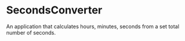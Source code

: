 # SecondsConverter
An application that calculates hours, minutes, seconds from a set total number of seconds.
